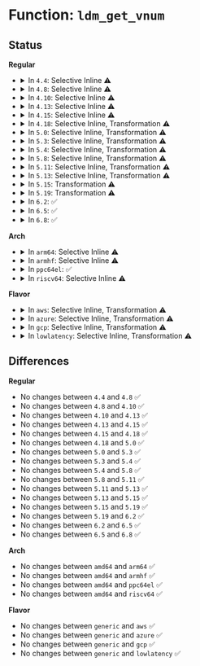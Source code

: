 # Function: <code>ldm_get_vnum</code>

## Status
<b>Regular</b>
<ul>
<li>
<details>
<summary>In <code>4.4</code>: Selective Inline ⚠️</summary>

```c
u64 ldm_get_vnum(const u8 *block);
```

**Collision:** Unique Static

**Inline:** Selective

**Transformation:** False

**Instances:**

```
In block/partitions/ldm.c (ffffffff813d0050)
Location: block/partitions/ldm.c:723
Inline: True
Direct callers:
  - block/partitions/ldm.c:ldm_ldmdb_add
  - block/partitions/ldm.c:ldm_ldmdb_add
  - block/partitions/ldm.c:ldm_ldmdb_add
  - block/partitions/ldm.c:ldm_ldmdb_add
  - block/partitions/ldm.c:ldm_ldmdb_add
  - block/partitions/ldm.c:ldm_ldmdb_add
  - block/partitions/ldm.c:ldm_ldmdb_add
  - block/partitions/ldm.c:ldm_ldmdb_add
```
**Symbols:**

```
ffffffff813d0050-ffffffff813d00ac: ldm_get_vnum (STB_LOCAL)
```
</details>
</li>
<li>
<details>
<summary>In <code>4.8</code>: Selective Inline ⚠️</summary>

```c
u64 ldm_get_vnum(const u8 *block);
```

**Collision:** Unique Static

**Inline:** Selective

**Transformation:** False

**Instances:**

```
In block/partitions/ldm.c (ffffffff814154c0)
Location: block/partitions/ldm.c:671
Inline: True
Direct callers:
  - block/partitions/ldm.c:ldm_ldmdb_add
  - block/partitions/ldm.c:ldm_ldmdb_add
  - block/partitions/ldm.c:ldm_ldmdb_add
  - block/partitions/ldm.c:ldm_ldmdb_add
  - block/partitions/ldm.c:ldm_ldmdb_add
  - block/partitions/ldm.c:ldm_ldmdb_add
  - block/partitions/ldm.c:ldm_ldmdb_add
  - block/partitions/ldm.c:ldm_ldmdb_add
```
**Symbols:**

```
ffffffff814154c0-ffffffff8141551c: ldm_get_vnum (STB_LOCAL)
```
</details>
</li>
<li>
<details>
<summary>In <code>4.10</code>: Selective Inline ⚠️</summary>

```c
u64 ldm_get_vnum(const u8 *block);
```

**Collision:** Unique Static

**Inline:** Selective

**Transformation:** False

**Instances:**

```
In block/partitions/ldm.c (ffffffff814309f0)
Location: block/partitions/ldm.c:671
Inline: True
Direct callers:
  - block/partitions/ldm.c:ldm_ldmdb_add
  - block/partitions/ldm.c:ldm_ldmdb_add
  - block/partitions/ldm.c:ldm_ldmdb_add
  - block/partitions/ldm.c:ldm_ldmdb_add
  - block/partitions/ldm.c:ldm_ldmdb_add
  - block/partitions/ldm.c:ldm_ldmdb_add
  - block/partitions/ldm.c:ldm_ldmdb_add
  - block/partitions/ldm.c:ldm_ldmdb_add
```
**Symbols:**

```
ffffffff814309f0-ffffffff81430a4c: ldm_get_vnum (STB_LOCAL)
```
</details>
</li>
<li>
<details>
<summary>In <code>4.13</code>: Selective Inline ⚠️</summary>

```c
u64 ldm_get_vnum(const u8 *block);
```

**Collision:** Unique Static

**Inline:** Selective

**Transformation:** False

**Instances:**

```
In block/partitions/ldm.c (ffffffff8143d9f0)
Location: block/partitions/ldm.c:671
Inline: True
Direct callers:
  - block/partitions/ldm.c:ldm_ldmdb_add
  - block/partitions/ldm.c:ldm_ldmdb_add
  - block/partitions/ldm.c:ldm_ldmdb_add
  - block/partitions/ldm.c:ldm_ldmdb_add
  - block/partitions/ldm.c:ldm_ldmdb_add
  - block/partitions/ldm.c:ldm_ldmdb_add
  - block/partitions/ldm.c:ldm_ldmdb_add
  - block/partitions/ldm.c:ldm_ldmdb_add
```
**Symbols:**

```
ffffffff8143d9f0-ffffffff8143da4c: ldm_get_vnum (STB_LOCAL)
```
</details>
</li>
<li>
<details>
<summary>In <code>4.15</code>: Selective Inline ⚠️</summary>

```c
u64 ldm_get_vnum(const u8 *block);
```

**Collision:** Unique Static

**Inline:** Selective

**Transformation:** False

**Instances:**

```
In block/partitions/ldm.c (ffffffff81469d40)
Location: block/partitions/ldm.c:671
Inline: True
Direct callers:
  - block/partitions/ldm.c:ldm_ldmdb_add
  - block/partitions/ldm.c:ldm_ldmdb_add
  - block/partitions/ldm.c:ldm_ldmdb_add
  - block/partitions/ldm.c:ldm_ldmdb_add
  - block/partitions/ldm.c:ldm_ldmdb_add
  - block/partitions/ldm.c:ldm_ldmdb_add
  - block/partitions/ldm.c:ldm_ldmdb_add
  - block/partitions/ldm.c:ldm_ldmdb_add
```
**Symbols:**

```
ffffffff81469d40-ffffffff81469d9c: ldm_get_vnum (STB_LOCAL)
```
</details>
</li>
<li>
<details>
<summary>In <code>4.18</code>: Selective Inline, Transformation ⚠️</summary>

```c
u64 ldm_get_vnum(const u8 *block);
```

**Collision:** Unique Static

**Inline:** Selective

**Transformation:** True

**Instances:**

```
In block/partitions/ldm.c (0)
Location: block/partitions/ldm.c:671
Inline: True
Direct callers:
  - block/partitions/ldm.c:ldm_ldmdb_add
  - block/partitions/ldm.c:ldm_ldmdb_add
  - block/partitions/ldm.c:ldm_ldmdb_add
  - block/partitions/ldm.c:ldm_ldmdb_add
  - block/partitions/ldm.c:ldm_ldmdb_add
  - block/partitions/ldm.c:ldm_ldmdb_add
  - block/partitions/ldm.c:ldm_ldmdb_add
  - block/partitions/ldm.c:ldm_ldmdb_add
```
**Symbols:**

```
ffffffff8149dc10-ffffffff8149dc52: ldm_get_vnum (STB_LOCAL)
ffffffff8149f6bc-ffffffff8149f6e0: ldm_get_vnum.cold.10 (STB_LOCAL)
```
</details>
</li>
<li>
<details>
<summary>In <code>5.0</code>: Selective Inline, Transformation ⚠️</summary>

```c
u64 ldm_get_vnum(const u8 *block);
```

**Collision:** Unique Static

**Inline:** Selective

**Transformation:** True

**Instances:**

```
In block/partitions/ldm.c (ffffffff814b7fb0)
Location: block/partitions/ldm.c:671
Inline: True
Direct callers:
  - block/partitions/ldm.c:ldm_ldmdb_add
  - block/partitions/ldm.c:ldm_ldmdb_add
  - block/partitions/ldm.c:ldm_ldmdb_add
  - block/partitions/ldm.c:ldm_ldmdb_add
  - block/partitions/ldm.c:ldm_ldmdb_add
  - block/partitions/ldm.c:ldm_ldmdb_add
  - block/partitions/ldm.c:ldm_ldmdb_add
  - block/partitions/ldm.c:ldm_ldmdb_add
```
**Symbols:**

```
ffffffff814b7f70-ffffffff814b7fb2: ldm_get_vnum (STB_LOCAL)
ffffffff814b9a69-ffffffff814b9a8d: ldm_get_vnum.cold.10 (STB_LOCAL)
```
</details>
</li>
<li>
<details>
<summary>In <code>5.3</code>: Selective Inline, Transformation ⚠️</summary>

```c
u64 ldm_get_vnum(const u8 *block);
```

**Collision:** Unique Static

**Inline:** Selective

**Transformation:** True

**Instances:**

```
In block/partitions/ldm.c (ffffffff814e64bf)
Location: block/partitions/ldm.c:657
Inline: True
Direct callers:
  - block/partitions/ldm.c:ldm_ldmdb_add
  - block/partitions/ldm.c:ldm_ldmdb_add
  - block/partitions/ldm.c:ldm_ldmdb_add
  - block/partitions/ldm.c:ldm_ldmdb_add
  - block/partitions/ldm.c:ldm_ldmdb_add
  - block/partitions/ldm.c:ldm_ldmdb_add
  - block/partitions/ldm.c:ldm_ldmdb_add
  - block/partitions/ldm.c:ldm_parse_vol5
```
**Symbols:**

```
ffffffff814e6480-ffffffff814e64c1: ldm_get_vnum (STB_LOCAL)
ffffffff814e8111-ffffffff814e8132: ldm_get_vnum.cold (STB_LOCAL)
```
</details>
</li>
<li>
<details>
<summary>In <code>5.4</code>: Selective Inline, Transformation ⚠️</summary>

```c
u64 ldm_get_vnum(const u8 *block);
```

**Collision:** Unique Static

**Inline:** Selective

**Transformation:** True

**Instances:**

```
In block/partitions/ldm.c (ffffffff814ff88f)
Location: block/partitions/ldm.c:657
Inline: True
Direct callers:
  - block/partitions/ldm.c:ldm_ldmdb_add
  - block/partitions/ldm.c:ldm_ldmdb_add
  - block/partitions/ldm.c:ldm_ldmdb_add
  - block/partitions/ldm.c:ldm_ldmdb_add
  - block/partitions/ldm.c:ldm_ldmdb_add
  - block/partitions/ldm.c:ldm_ldmdb_add
  - block/partitions/ldm.c:ldm_ldmdb_add
  - block/partitions/ldm.c:ldm_parse_vol5
```
**Symbols:**

```
ffffffff814ff850-ffffffff814ff891: ldm_get_vnum (STB_LOCAL)
ffffffff815014e1-ffffffff81501502: ldm_get_vnum.cold (STB_LOCAL)
```
</details>
</li>
<li>
<details>
<summary>In <code>5.8</code>: Selective Inline, Transformation ⚠️</summary>

```c
u64 ldm_get_vnum(const u8 *block);
```

**Collision:** Unique Static

**Inline:** Selective

**Transformation:** True

**Instances:**

```
In block/partitions/ldm.c (ffffffff81560391)
Location: block/partitions/ldm.c:657
Inline: True
Direct callers:
  - block/partitions/ldm.c:ldm_parse_vblk
  - block/partitions/ldm.c:ldm_parse_vol5
  - block/partitions/ldm.c:ldm_parse_prt3
  - block/partitions/ldm.c:ldm_parse_prt3
  - block/partitions/ldm.c:ldm_parse_prt3
  - block/partitions/ldm.c:ldm_parse_cmp3
  - block/partitions/ldm.c:ldm_parse_cmp3
  - block/partitions/ldm.c:ldm_parse_cmp3
```
**Symbols:**

```
ffffffff81560350-ffffffff81560393: ldm_get_vnum (STB_LOCAL)
ffffffff8156208e-ffffffff815620b2: ldm_get_vnum.cold (STB_LOCAL)
```
</details>
</li>
<li>
<details>
<summary>In <code>5.11</code>: Selective Inline, Transformation ⚠️</summary>

```c
u64 ldm_get_vnum(const u8 *block);
```

**Collision:** Unique Static

**Inline:** Selective

**Transformation:** True

**Instances:**

```
In block/partitions/ldm.c (ffffffff8157be81)
Location: block/partitions/ldm.c:657
Inline: True
Direct callers:
  - block/partitions/ldm.c:ldm_parse_vblk
  - block/partitions/ldm.c:ldm_parse_vol5
  - block/partitions/ldm.c:ldm_parse_prt3
  - block/partitions/ldm.c:ldm_parse_prt3
  - block/partitions/ldm.c:ldm_parse_prt3
  - block/partitions/ldm.c:ldm_parse_cmp3
  - block/partitions/ldm.c:ldm_parse_cmp3
  - block/partitions/ldm.c:ldm_parse_cmp3
```
**Symbols:**

```
ffffffff8157be40-ffffffff8157be83: ldm_get_vnum (STB_LOCAL)
ffffffff81bf2f8b-ffffffff81bf2faf: ldm_get_vnum.cold (STB_LOCAL)
```
</details>
</li>
<li>
<details>
<summary>In <code>5.13</code>: Selective Inline, Transformation ⚠️</summary>

```c
u64 ldm_get_vnum(const u8 *block);
```

**Collision:** Unique Static

**Inline:** Selective

**Transformation:** True

**Instances:**

```
In block/partitions/ldm.c (ffffffff8158396c)
Location: block/partitions/ldm.c:657
Inline: True
Direct callers:
  - block/partitions/ldm.c:ldm_parse_vblk
  - block/partitions/ldm.c:ldm_parse_vol5
  - block/partitions/ldm.c:ldm_parse_prt3
  - block/partitions/ldm.c:ldm_parse_prt3
  - block/partitions/ldm.c:ldm_parse_prt3
  - block/partitions/ldm.c:ldm_parse_cmp3
  - block/partitions/ldm.c:ldm_parse_cmp3
  - block/partitions/ldm.c:ldm_parse_cmp3
```
**Symbols:**

```
ffffffff81583930-ffffffff8158396e: ldm_get_vnum (STB_LOCAL)
ffffffff81be4e55-ffffffff81be4e7a: ldm_get_vnum.cold (STB_LOCAL)
```
</details>
</li>
<li>
<details>
<summary>In <code>5.15</code>: Transformation ⚠️</summary>

```c
u64 ldm_get_vnum(const u8 *block);
```

**Collision:** Unique Static

**Inline:** No

**Transformation:** True

**Instances:**

```
In block/partitions/ldm.c (0)
Location: block/partitions/ldm.c:657
Inline: False
Direct callers:
  - block/partitions/ldm.c:ldm_parse_vblk
  - block/partitions/ldm.c:ldm_parse_vol5
  - block/partitions/ldm.c:ldm_parse_prt3
  - block/partitions/ldm.c:ldm_parse_prt3
  - block/partitions/ldm.c:ldm_parse_prt3
  - block/partitions/ldm.c:ldm_parse_cmp3
  - block/partitions/ldm.c:ldm_parse_cmp3
  - block/partitions/ldm.c:ldm_parse_cmp3
```
**Symbols:**

```
ffffffff815e8f80-ffffffff815e8fbe: ldm_get_vnum (STB_LOCAL)
ffffffff81cd90bd-ffffffff81cd90e2: ldm_get_vnum.cold (STB_LOCAL)
```
</details>
</li>
<li>
<details>
<summary>In <code>5.19</code>: Transformation ⚠️</summary>

```c
u64 ldm_get_vnum(const u8 *block);
```

**Collision:** Unique Static

**Inline:** No

**Transformation:** True

**Instances:**

```
In block/partitions/ldm.c (0)
Location: block/partitions/ldm.c:657
Inline: False
Direct callers:
  - block/partitions/ldm.c:ldm_parse_vblk
  - block/partitions/ldm.c:ldm_parse_vol5
  - block/partitions/ldm.c:ldm_parse_prt3
  - block/partitions/ldm.c:ldm_parse_prt3
  - block/partitions/ldm.c:ldm_parse_prt3
  - block/partitions/ldm.c:ldm_parse_cmp3
  - block/partitions/ldm.c:ldm_parse_cmp3
  - block/partitions/ldm.c:ldm_parse_cmp3
```
**Symbols:**

```
ffffffff81698890-ffffffff816988d8: ldm_get_vnum (STB_LOCAL)
ffffffff81e8cbc1-ffffffff81e8cbef: ldm_get_vnum.cold (STB_LOCAL)
```
</details>
</li>
<li>
<details>
<summary>In <code>6.2</code>: ✅</summary>

```c
u64 ldm_get_vnum(const u8 *block);
```

**Collision:** Unique Static

**Inline:** No

**Transformation:** False

**Instances:**

```
In block/partitions/ldm.c (ffffffff81757880)
Location: block/partitions/ldm.c:657
Inline: False
Direct callers:
  - block/partitions/ldm.c:ldm_parse_vblk
  - block/partitions/ldm.c:ldm_parse_vol5
  - block/partitions/ldm.c:ldm_parse_prt3
  - block/partitions/ldm.c:ldm_parse_prt3
  - block/partitions/ldm.c:ldm_parse_prt3
  - block/partitions/ldm.c:ldm_parse_cmp3
  - block/partitions/ldm.c:ldm_parse_cmp3
  - block/partitions/ldm.c:ldm_parse_cmp3
```
**Symbols:**

```
ffffffff81757880-ffffffff817578f2: ldm_get_vnum (STB_LOCAL)
```
</details>
</li>
<li>
<details>
<summary>In <code>6.5</code>: ✅</summary>

```c
u64 ldm_get_vnum(const u8 *block);
```

**Collision:** Unique Static

**Inline:** No

**Transformation:** False

**Instances:**

```
In block/partitions/ldm.c (ffffffff81794c20)
Location: block/partitions/ldm.c:657
Inline: False
Direct callers:
  - block/partitions/ldm.c:ldm_parse_vblk
  - block/partitions/ldm.c:ldm_parse_vol5
  - block/partitions/ldm.c:ldm_parse_prt3
  - block/partitions/ldm.c:ldm_parse_prt3
  - block/partitions/ldm.c:ldm_parse_prt3
  - block/partitions/ldm.c:ldm_parse_cmp3
  - block/partitions/ldm.c:ldm_parse_cmp3
  - block/partitions/ldm.c:ldm_parse_cmp3
```
**Symbols:**

```
ffffffff81794c20-ffffffff81794c92: ldm_get_vnum (STB_LOCAL)
```
</details>
</li>
<li>
<details>
<summary>In <code>6.8</code>: ✅</summary>

```c
u64 ldm_get_vnum(const u8 *block);
```

**Collision:** Unique Static

**Inline:** No

**Transformation:** False

**Instances:**

```
In block/partitions/ldm.c (ffffffff817d8580)
Location: block/partitions/ldm.c:657
Inline: False
Direct callers:
  - block/partitions/ldm.c:ldm_parse_vblk
  - block/partitions/ldm.c:ldm_parse_vol5
  - block/partitions/ldm.c:ldm_parse_prt3
  - block/partitions/ldm.c:ldm_parse_prt3
  - block/partitions/ldm.c:ldm_parse_prt3
  - block/partitions/ldm.c:ldm_parse_cmp3
  - block/partitions/ldm.c:ldm_parse_cmp3
  - block/partitions/ldm.c:ldm_parse_cmp3
```
**Symbols:**

```
ffffffff817d8580-ffffffff817d85f2: ldm_get_vnum (STB_LOCAL)
```
</details>
</li>
</ul>
<b>Arch</b>
<ul>
<li>
<details>
<summary>In <code>arm64</code>: Selective Inline ⚠️</summary>

```c
u64 ldm_get_vnum(const u8 *block);
```

**Collision:** Unique Static

**Inline:** Selective

**Transformation:** False

**Instances:**

```
In block/partitions/ldm.c (ffff8000106015f0)
Location: block/partitions/ldm.c:657
Inline: True
Direct callers:
  - block/partitions/ldm.c:ldm_ldmdb_add
  - block/partitions/ldm.c:ldm_ldmdb_add
  - block/partitions/ldm.c:ldm_ldmdb_add
  - block/partitions/ldm.c:ldm_ldmdb_add
  - block/partitions/ldm.c:ldm_parse_vol5
  - block/partitions/ldm.c:ldm_parse_prt3
  - block/partitions/ldm.c:ldm_parse_prt3
  - block/partitions/ldm.c:ldm_parse_prt3
```
**Symbols:**

```
ffff8000106015f0-ffff800010601680: ldm_get_vnum (STB_LOCAL)
```
</details>
</li>
<li>
<details>
<summary>In <code>armhf</code>: Selective Inline ⚠️</summary>

```c
u64 ldm_get_vnum(const u8 *block);
```

**Collision:** Unique Static

**Inline:** Selective

**Transformation:** False

**Instances:**

```
In block/partitions/ldm.c (c07ac81c)
Location: block/partitions/ldm.c:657
Inline: True
Direct callers:
  - block/partitions/ldm.c:ldm_ldmdb_add
  - block/partitions/ldm.c:ldm_ldmdb_add
  - block/partitions/ldm.c:ldm_ldmdb_add
  - block/partitions/ldm.c:ldm_ldmdb_add
  - block/partitions/ldm.c:ldm_ldmdb_add
  - block/partitions/ldm.c:ldm_ldmdb_add
  - block/partitions/ldm.c:ldm_ldmdb_add
  - block/partitions/ldm.c:ldm_parse_vol5
```
**Symbols:**

```
c07ac81c-c07ac8b0: ldm_get_vnum (STB_LOCAL)
```
</details>
</li>
<li>
<details>
<summary>In <code>ppc64el</code>: ✅</summary>

```c
u64 ldm_get_vnum(const u8 *block);
```

**Collision:** Unique Static

**Inline:** No

**Transformation:** False

**Instances:**

```
In block/partitions/ldm.c (c00000000079c450)
Location: block/partitions/ldm.c:657
Inline: False
Direct callers:
  - block/partitions/ldm.c:ldm_ldmdb_add
  - block/partitions/ldm.c:ldm_ldmdb_add
  - block/partitions/ldm.c:ldm_ldmdb_add
  - block/partitions/ldm.c:ldm_ldmdb_add
  - block/partitions/ldm.c:ldm_ldmdb_add
  - block/partitions/ldm.c:ldm_ldmdb_add
  - block/partitions/ldm.c:ldm_ldmdb_add
  - block/partitions/ldm.c:ldm_parse_vol5
```
**Symbols:**

```
c00000000079c450-c00000000079c4e0: ldm_get_vnum (STB_LOCAL)
```
</details>
</li>
<li>
<details>
<summary>In <code>riscv64</code>: Selective Inline ⚠️</summary>

```c
u64 ldm_get_vnum(const u8 *block);
```

**Collision:** Unique Static

**Inline:** Selective

**Transformation:** False

**Instances:**

```
In block/partitions/ldm.c (ffffffe00043c9a6)
Location: block/partitions/ldm.c:657
Inline: True
Direct callers:
  - block/partitions/ldm.c:ldm_ldmdb_add
  - block/partitions/ldm.c:ldm_ldmdb_add
  - block/partitions/ldm.c:ldm_ldmdb_add
  - block/partitions/ldm.c:ldm_ldmdb_add
  - block/partitions/ldm.c:ldm_ldmdb_add
  - block/partitions/ldm.c:ldm_ldmdb_add
  - block/partitions/ldm.c:ldm_ldmdb_add
  - block/partitions/ldm.c:ldm_parse_vol5
```
**Symbols:**

```
ffffffe00043c9a6-ffffffe00043ca18: ldm_get_vnum (STB_LOCAL)
```
</details>
</li>
</ul>
<b>Flavor</b>
<ul>
<li>
<details>
<summary>In <code>aws</code>: Selective Inline, Transformation ⚠️</summary>

```c
u64 ldm_get_vnum(const u8 *block);
```

**Collision:** Unique Static

**Inline:** Selective

**Transformation:** True

**Instances:**

```
In block/partitions/ldm.c (ffffffff814f7e6f)
Location: block/partitions/ldm.c:657
Inline: True
Direct callers:
  - block/partitions/ldm.c:ldm_ldmdb_add
  - block/partitions/ldm.c:ldm_ldmdb_add
  - block/partitions/ldm.c:ldm_ldmdb_add
  - block/partitions/ldm.c:ldm_ldmdb_add
  - block/partitions/ldm.c:ldm_ldmdb_add
  - block/partitions/ldm.c:ldm_ldmdb_add
  - block/partitions/ldm.c:ldm_ldmdb_add
  - block/partitions/ldm.c:ldm_parse_vol5
```
**Symbols:**

```
ffffffff814f7e30-ffffffff814f7e71: ldm_get_vnum (STB_LOCAL)
ffffffff814f9ac1-ffffffff814f9ae2: ldm_get_vnum.cold (STB_LOCAL)
```
</details>
</li>
<li>
<details>
<summary>In <code>azure</code>: Selective Inline, Transformation ⚠️</summary>

```c
u64 ldm_get_vnum(const u8 *block);
```

**Collision:** Unique Static

**Inline:** Selective

**Transformation:** True

**Instances:**

```
In block/partitions/ldm.c (ffffffff814e837f)
Location: block/partitions/ldm.c:657
Inline: True
Direct callers:
  - block/partitions/ldm.c:ldm_ldmdb_add
  - block/partitions/ldm.c:ldm_ldmdb_add
  - block/partitions/ldm.c:ldm_ldmdb_add
  - block/partitions/ldm.c:ldm_ldmdb_add
  - block/partitions/ldm.c:ldm_ldmdb_add
  - block/partitions/ldm.c:ldm_ldmdb_add
  - block/partitions/ldm.c:ldm_ldmdb_add
  - block/partitions/ldm.c:ldm_parse_vol5
```
**Symbols:**

```
ffffffff814e8340-ffffffff814e8381: ldm_get_vnum (STB_LOCAL)
ffffffff814e9fd1-ffffffff814e9ff2: ldm_get_vnum.cold (STB_LOCAL)
```
</details>
</li>
<li>
<details>
<summary>In <code>gcp</code>: Selective Inline, Transformation ⚠️</summary>

```c
u64 ldm_get_vnum(const u8 *block);
```

**Collision:** Unique Static

**Inline:** Selective

**Transformation:** True

**Instances:**

```
In block/partitions/ldm.c (ffffffff814f3eff)
Location: block/partitions/ldm.c:657
Inline: True
Direct callers:
  - block/partitions/ldm.c:ldm_ldmdb_add
  - block/partitions/ldm.c:ldm_ldmdb_add
  - block/partitions/ldm.c:ldm_ldmdb_add
  - block/partitions/ldm.c:ldm_ldmdb_add
  - block/partitions/ldm.c:ldm_ldmdb_add
  - block/partitions/ldm.c:ldm_ldmdb_add
  - block/partitions/ldm.c:ldm_ldmdb_add
  - block/partitions/ldm.c:ldm_parse_vol5
```
**Symbols:**

```
ffffffff814f3ec0-ffffffff814f3f01: ldm_get_vnum (STB_LOCAL)
ffffffff814f5b51-ffffffff814f5b72: ldm_get_vnum.cold (STB_LOCAL)
```
</details>
</li>
<li>
<details>
<summary>In <code>lowlatency</code>: Selective Inline, Transformation ⚠️</summary>

```c
u64 ldm_get_vnum(const u8 *block);
```

**Collision:** Unique Static

**Inline:** Selective

**Transformation:** True

**Instances:**

```
In block/partitions/ldm.c (ffffffff8150cf5f)
Location: block/partitions/ldm.c:657
Inline: True
Direct callers:
  - block/partitions/ldm.c:ldm_ldmdb_add
  - block/partitions/ldm.c:ldm_ldmdb_add
  - block/partitions/ldm.c:ldm_ldmdb_add
  - block/partitions/ldm.c:ldm_ldmdb_add
  - block/partitions/ldm.c:ldm_ldmdb_add
  - block/partitions/ldm.c:ldm_ldmdb_add
  - block/partitions/ldm.c:ldm_ldmdb_add
  - block/partitions/ldm.c:ldm_parse_vol5
```
**Symbols:**

```
ffffffff8150cf20-ffffffff8150cf61: ldm_get_vnum (STB_LOCAL)
ffffffff8150ebb1-ffffffff8150ebd2: ldm_get_vnum.cold (STB_LOCAL)
```
</details>
</li>
</ul>

## Differences
<b>Regular</b>
<ul>
<li>
No changes between <code>4.4</code> and <code>4.8</code> ✅
</li>
<li>
No changes between <code>4.8</code> and <code>4.10</code> ✅
</li>
<li>
No changes between <code>4.10</code> and <code>4.13</code> ✅
</li>
<li>
No changes between <code>4.13</code> and <code>4.15</code> ✅
</li>
<li>
No changes between <code>4.15</code> and <code>4.18</code> ✅
</li>
<li>
No changes between <code>4.18</code> and <code>5.0</code> ✅
</li>
<li>
No changes between <code>5.0</code> and <code>5.3</code> ✅
</li>
<li>
No changes between <code>5.3</code> and <code>5.4</code> ✅
</li>
<li>
No changes between <code>5.4</code> and <code>5.8</code> ✅
</li>
<li>
No changes between <code>5.8</code> and <code>5.11</code> ✅
</li>
<li>
No changes between <code>5.11</code> and <code>5.13</code> ✅
</li>
<li>
No changes between <code>5.13</code> and <code>5.15</code> ✅
</li>
<li>
No changes between <code>5.15</code> and <code>5.19</code> ✅
</li>
<li>
No changes between <code>5.19</code> and <code>6.2</code> ✅
</li>
<li>
No changes between <code>6.2</code> and <code>6.5</code> ✅
</li>
<li>
No changes between <code>6.5</code> and <code>6.8</code> ✅
</li>
</ul>
<b>Arch</b>
<ul>
<li>
No changes between <code>amd64</code> and <code>arm64</code> ✅
</li>
<li>
No changes between <code>amd64</code> and <code>armhf</code> ✅
</li>
<li>
No changes between <code>amd64</code> and <code>ppc64el</code> ✅
</li>
<li>
No changes between <code>amd64</code> and <code>riscv64</code> ✅
</li>
</ul>
<b>Flavor</b>
<ul>
<li>
No changes between <code>generic</code> and <code>aws</code> ✅
</li>
<li>
No changes between <code>generic</code> and <code>azure</code> ✅
</li>
<li>
No changes between <code>generic</code> and <code>gcp</code> ✅
</li>
<li>
No changes between <code>generic</code> and <code>lowlatency</code> ✅
</li>
</ul>
